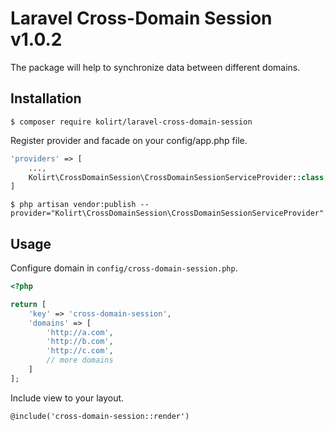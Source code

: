 # Laravel Cross-Domain Session v1.0.2

The package will help to synchronize data between different domains.

## Installation

```
$ composer require kolirt/laravel-cross-domain-session
```

Register provider and facade on your config/app.php file.

```php
'providers' => [
    ...,
    Kolirt\CrossDomainSession\CrossDomainSessionServiceProvider::class,
]
```

```
$ php artisan vendor:publish --provider="Kolirt\CrossDomainSession\CrossDomainSessionServiceProvider"
```

## Usage

Configure domain in `config/cross-domain-session.php`.

```php
<?php

return [
    'key' => 'cross-domain-session',
    'domains' => [
        'http://a.com',
        'http://b.com',
        'http://c.com',
        // more domains
    ]
];
```

Include view to your layout.

```
@include('cross-domain-session::render')
```